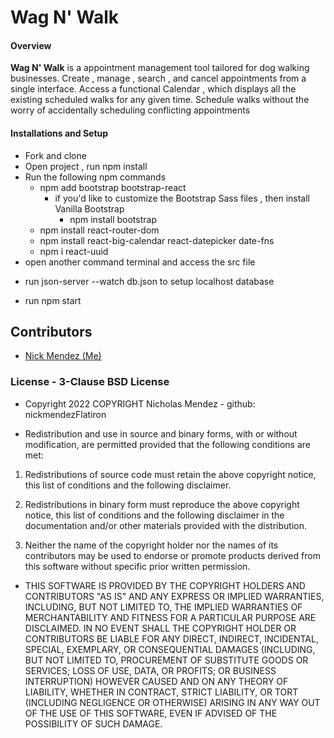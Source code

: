 # Wag N' Walk
#### Overview 
__Wag N' Walk__ is a appointment management tool tailored for dog walking businesses.
Create , manage , search , and cancel appointments from a single interface. 
Access a functional Calendar , which displays all the existing scheduled walks for any given time. 
Schedule walks without the worry of accidentally scheduling conflicting appointments


#### Installations and Setup 
* Fork and clone 
* Open project , run npm install
* Run the following npm commands 
  * npm add bootstrap bootstrap-react
    - if you'd like to customize the Bootstrap Sass files , then install Vanilla Bootstrap
      - npm install bootstrap
  * npm install react-router-dom
  * npm install react-big-calendar react-datepicker date-fns
  * npm i react-uuid
* open another command terminal and access the src file
 - run json-server --watch db.json to setup localhost database
* run npm start


## Contributors
- [Nick Mendez (Me)](https://github.com/nickmendezFlatiron)
### License - 3-Clause BSD License
* Copyright 2022 COPYRIGHT Nicholas Mendez - github: nickmendezFlatiron

* Redistribution and use in source and binary forms, with or without modification, are permitted provided that the following conditions are met:

1. Redistributions of source code must retain the above copyright notice, this list of conditions and the following disclaimer.

2. Redistributions in binary form must reproduce the above copyright notice, this list of conditions and the following disclaimer in the documentation and/or other materials provided with the distribution.

3. Neither the name of the copyright holder nor the names of its contributors may be used to endorse or promote products derived from this software without specific prior written permission.

* THIS SOFTWARE IS PROVIDED BY THE COPYRIGHT HOLDERS AND CONTRIBUTORS "AS IS" AND ANY EXPRESS OR IMPLIED WARRANTIES, INCLUDING, BUT NOT LIMITED TO, THE IMPLIED WARRANTIES OF MERCHANTABILITY AND FITNESS FOR A PARTICULAR PURPOSE ARE DISCLAIMED. IN NO EVENT SHALL THE COPYRIGHT HOLDER OR CONTRIBUTORS BE LIABLE FOR ANY DIRECT, INDIRECT, INCIDENTAL, SPECIAL, EXEMPLARY, OR CONSEQUENTIAL DAMAGES (INCLUDING, BUT NOT LIMITED TO, PROCUREMENT OF SUBSTITUTE GOODS OR SERVICES; LOSS OF USE, DATA, OR PROFITS; OR BUSINESS INTERRUPTION) HOWEVER CAUSED AND ON ANY THEORY OF LIABILITY, WHETHER IN CONTRACT, STRICT LIABILITY, OR TORT (INCLUDING NEGLIGENCE OR OTHERWISE) ARISING IN ANY WAY OUT OF THE USE OF THIS SOFTWARE, EVEN IF ADVISED OF THE POSSIBILITY OF SUCH DAMAGE.